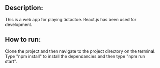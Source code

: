## Description:

This is a web app for playing tictactoe. React.js has been used for development.

## How to run:

Clone the project and then navigate to the project directory on the terminal. Type "npm install" to install the dependancies and then type "npm run start".
